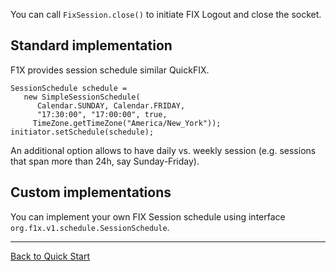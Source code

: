 You can call `FixSession.close()` to initiate FIX Logout and close the socket.


## Standard implementation ##
F1X provides session schedule similar QuickFIX.

```
SessionSchedule schedule = 
   new SimpleSessionSchedule(
      Calendar.SUNDAY, Calendar.FRIDAY, 
      "17:30:00", "17:00:00", true,
     TimeZone.getTimeZone("America/New_York"));
initiator.setSchedule(schedule);
```

An additional option allows to have daily vs. weekly session (e.g. sessions that span more than 24h, say Sunday-Friday).

## Custom implementations ##
You can implement your own FIX Session schedule using interface `org.f1x.v1.schedule.SessionSchedule`.




---

[Back to Quick Start](QuickStart.md)